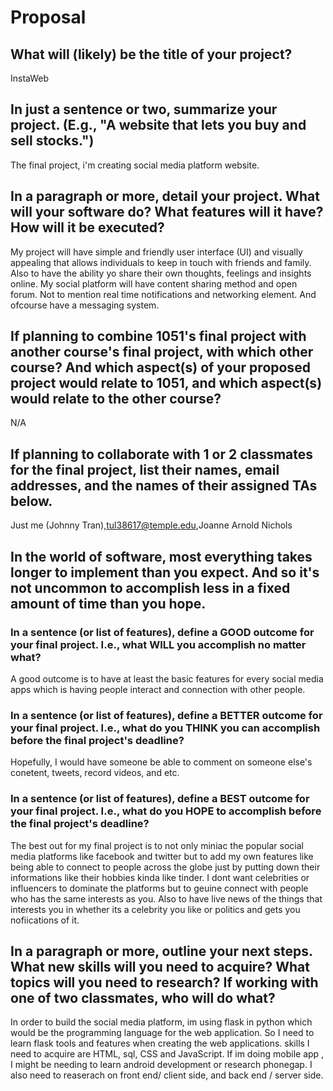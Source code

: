 # Proposal

## What will (likely) be the title of your project?

InstaWeb

## In just a sentence or two, summarize your project. (E.g., "A website that lets you buy and sell stocks.")

The final project, i'm creating social media platform website.

## In a paragraph or more, detail your project. What will your software do? What features will it have? How will it be executed?

My project will have simple and friendly user interface (UI) and visually appealing that allows individuals to keep in touch with friends and family. Also to have the ability yo share their own thoughts, feelings and insights online. My social platform will have content sharing method and open forum. Not to mention real time notifications and networking element. And ofcourse have a messaging system.

## If planning to combine 1051's final project with another course's final project, with which other course? And which aspect(s) of your proposed project would relate to 1051, and which aspect(s) would relate to the other course?

N/A
## If planning to collaborate with 1 or 2 classmates for the final project, list their names, email addresses, and the names of their assigned TAs below.

Just me (Johnny Tran),tul38617@temple.edu,Joanne Arnold Nichols
## In the world of software, most everything takes longer to implement than you expect. And so it's not uncommon to accomplish less in a fixed amount of time than you hope.

### In a sentence (or list of features), define a GOOD outcome for your final project. I.e., what WILL you accomplish no matter what?

A good outcome is to have at least the basic features for every social media apps which is having people interact and connection with other people. 

### In a sentence (or list of features), define a BETTER outcome for your final project. I.e., what do you THINK you can accomplish before the final project's deadline?

Hopefully, I would have someone be able to comment on someone else's conetent, tweets, record videos, and etc.

### In a sentence (or list of features), define a BEST outcome for your final project. I.e., what do you HOPE to accomplish before the final project's deadline?

The best out for my final project is to not only miniac the popular social media platforms like facebook and twitter but to add my own features like being able to connect to people across the globe just by putting down their informations like their hobbies kinda like tinder. I dont want celebrities or influencers to dominate the platforms but to geuine connect with people who has the same interests as you. Also to have live news of the things that interests you in whether its a celebrity you like or politics and gets you nofiications of it.

## In a paragraph or more, outline your next steps. What new skills will you need to acquire? What topics will you need to research? If working with one of two classmates, who will do what?

In order to build the social media platform, im using flask in python which would be the programming language for the web application. So I need to learn flask tools and features when creating the web applications. skills I need to acquire are HTML, sql, CSS and JavaScript. If im doing mobile app , I might be needing to learn android development or research phonegap. I also need to reaserach on front end/ client side, and back end / server side. 
